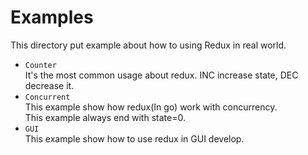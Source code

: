 # Examples
This directory put example about how to using Redux in real world.<br>
- `Counter`<br>
It's the most common usage about redux. INC increase state, DEC decrease it.
- `Concurrent`<br>
This example show how redux(In go) work with concurrency.<br>
This example always end with state=0.
- `GUI`<br>
This example show how to use redux in GUI develop.
